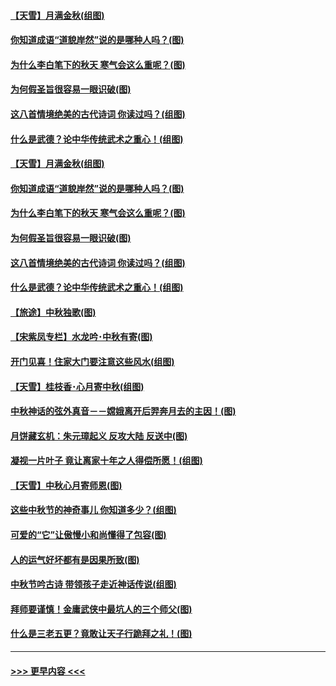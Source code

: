 #### [【天雪】月满金秋(组图)](../pages/p7/907385.md?t=09150300) 
#### [你知道成语“道貌岸然”说的是哪种人吗？(图)](../pages/p7/907226.md?t=09150300) 
#### [为什么李白笔下的秋天 寒气会这么重呢？(图)](../pages/p7/905581.md?t=09150300) 
#### [为何假圣旨很容易一眼识破(图)](../pages/p7/906472.md?t=09150300) 
#### [这八首情境绝美的古代诗词 你读过吗？(组图)](../pages/p7/904852.md?t=09150300) 
#### [什么是武德？论中华传统武术之重心！(组图)](../pages/p7/906297.md?t=09150300) 
#### [【天雪】月满金秋(组图)](../pages/p7/907385.md?t=09150300) 
#### [你知道成语“道貌岸然”说的是哪种人吗？(图)](../pages/p7/907226.md?t=09150300) 
#### [为什么李白笔下的秋天 寒气会这么重呢？(图)](../pages/p7/905581.md?t=09150300) 
#### [为何假圣旨很容易一眼识破(图)](../pages/p7/906472.md?t=09150300) 
#### [这八首情境绝美的古代诗词 你读过吗？(组图)](../pages/p7/904852.md?t=09150300) 
#### [什么是武德？论中华传统武术之重心！(组图)](../pages/p7/906297.md?t=09150300) 
#### [【旅途】中秋独歌(图)](../pages/p7/907261.md?t=09150300) 
#### [【宋紫凤专栏】水龙吟･中秋有寄(图)](../pages/p7/907242.md?t=09150300) 
#### [开门见喜！住家大门要注意这些风水(组图)](../pages/p7/887510.md?t=09150300) 
#### [【天雪】桂枝香･心月寄中秋(组图)](../pages/p7/907083.md?t=09150300) 
#### [中秋神话的弦外真音－－嫦娥离开后羿奔月去的主因！(图)](../pages/p7/906786.md?t=09150300) 
#### [月饼藏玄机：朱元璋起义 反攻大陆 反送中(图)](../pages/p7/906910.md?t=09150300) 
#### [凝视一片叶子 竟让离家十年之人得偿所愿！(组图)](../pages/p7/906191.md?t=09150300) 
#### [【天雪】中秋心月寄师恩(图)](../pages/p7/907075.md?t=09150300) 
#### [这些中秋节的神奇事儿 你知道多少？(组图)](../pages/p7/906789.md?t=09150300) 
#### [可爱的“它”让傲慢小和尚懂得了包容(图)](../pages/p7/906973.md?t=09150300) 
#### [人的运气好坏都有是因果所致(图)](../pages/p7/906555.md?t=09150300) 
#### [中秋节吟古诗 带领孩子走近神话传说(组图)](../pages/p7/906776.md?t=09150300) 
#### [拜师要谨慎！金庸武侠中最坑人的三个师父(图)](../pages/p7/892847.md?t=09150300) 
#### [什么是三老五更？竟敢让天子行跪拜之礼！(图)](../pages/p7/906907.md?t=09150300) 

----
#### [ >>> 更早内容 <<< ](../indexes/p7-earlier.md)
